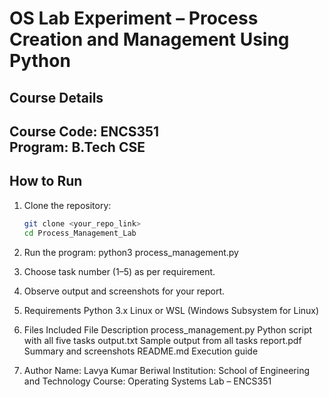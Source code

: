 # OS Lab Experiment – Process Creation and Management Using Python

## Course Details
**Course Code:** ENCS351  
**Program:** B.Tech CSE 
---

## How to Run
1. Clone the repository:
   ```bash
   git clone <your_repo_link>
   cd Process_Management_Lab
2. Run the program:
        python3 process_management.py
3. Choose task number (1–5) as per requirement.
4. Observe output and screenshots for your report.
5. Requirements
    Python 3.x
    Linux or WSL (Windows Subsystem for Linux)
6. Files Included
File	                Description
process_management.py	Python script with all five tasks
output.txt	            Sample output from all tasks
report.pdf	            Summary and screenshots
README.md	            Execution guide

7. Author
Name: Lavya Kumar Beriwal
Institution: School of Engineering and Technology
Course: Operating Systems Lab – ENCS351
